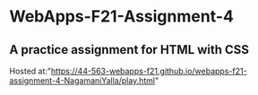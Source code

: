 # WebApps-F21-Assignment-4
A practice assignment for HTML with CSS
---
Hosted at:"https://44-563-webapps-f21.github.io/webapps-f21-assignment-4-NagamaniYalla/play.html"